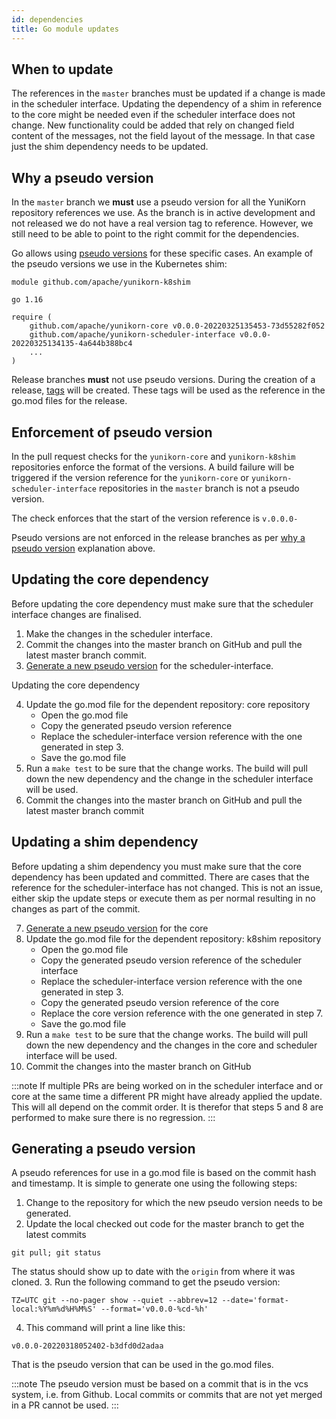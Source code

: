 ```yaml
---
id: dependencies
title: Go module updates
---
```


<!--
Licensed to the Apache Software Foundation (ASF) under one
or more contributor license agreements.  See the NOTICE file
distributed with this work for additional information
regarding copyright ownership.  The ASF licenses this file
to you under the Apache License, Version 2.0 (the
"License"); you may not use this file except in compliance
with the License.  You may obtain a copy of the License at

  http://www.apache.org/licenses/LICENSE-2.0

Unless required by applicable law or agreed to in writing,
software distributed under the License is distributed on an
"AS IS" BASIS, WITHOUT WARRANTIES OR CONDITIONS OF ANY
KIND, either express or implied.  See the License for the
specific language governing permissions and limitations
under the License.
-->

## When to update
The references in the `master` branches must be updated if a change is made in the scheduler interface.
Updating the dependency of a shim in reference to the core might be needed even if the scheduler interface does not change.
New functionality could be added that rely on changed field content of the messages, not the field layout of the message.
In that case just the shim dependency needs to be updated.

## Why a pseudo version
In the `master` branch we **must** use a pseudo version for all the YuniKorn repository references we use.
As the branch is in active development and not released we do not have a real version tag to reference.
However, we still need to be able to point to the right commit for the dependencies.

Go allows using [pseudo versions](https://go.dev/ref/mod#pseudo-versions) for these specific cases.
An example of the pseudo versions we use in the Kubernetes shim:
```
module github.com/apache/yunikorn-k8shim

go 1.16

require (
	github.com/apache/yunikorn-core v0.0.0-20220325135453-73d55282f052
	github.com/apache/yunikorn-scheduler-interface v0.0.0-20220325134135-4a644b388bc4
	...
)
```
Release branches **must** not use pseudo versions.
During the creation of a release, [tags](/community/release_procedure#tag-and-update-release-for-version) will be created.
These tags will be used as the reference in the go.mod files for the release.    

## Enforcement of pseudo version
In the pull request checks for the `yunikorn-core` and `yunikorn-k8shim` repositories enforce the format of the versions.
A build failure will be triggered if the version reference for the `yunikorn-core` or `yunikorn-scheduler-interface`
repositories in the `master` branch is not a pseudo version.

The check enforces that the start of the version reference is `v.0.0.0-`

Pseudo versions are not enforced in the release branches as per [why a pseudo version](#why-a-pseudo-version) explanation above. 

## Updating the core dependency
Before updating the core dependency must make sure that the scheduler interface changes are finalised.

1. Make the changes in the scheduler interface.
2. Commit the changes into the master branch on GitHub and pull the latest master branch commit.
3. [Generate a new pseudo version](#generating-a-pseudo-version) for the scheduler-interface.

Updating the core dependency

4. Update the go.mod file for the dependent repository: core repository
    * Open the go.mod file
    * Copy the generated pseudo version reference
    * Replace the scheduler-interface version reference with the one generated in step 3.
    * Save the go.mod file
5. Run a `make test` to be sure that the change works. The build will pull down the new dependency and the change in the scheduler interface will be used.
6. Commit the changes into the master branch on GitHub and pull the latest master branch commit

## Updating a shim dependency
Before updating a shim dependency you must make sure that the core dependency has been updated and committed.
There are cases that the reference for the scheduler-interface has not changed.
This is not an issue, either skip the update steps or execute them as per normal resulting in no changes as part of the commit.

7. [Generate a new pseudo version](#generating-a-pseudo-version) for the core
8. Update the go.mod file for the dependent repository: k8shim repository
    * Open the go.mod file
    * Copy the generated pseudo version reference of the scheduler interface
    * Replace the scheduler-interface version reference with the one generated in step 3.
    * Copy the generated pseudo version reference of the core
    * Replace the core version reference with the one generated in step 7.
    * Save the go.mod file
9. Run a `make test` to be sure that the change works. The build will pull down the new dependency and the changes in the core and scheduler interface will be used.
10. Commit the changes into the master branch on GitHub

:::note
If multiple PRs are being worked on in the scheduler interface and or core at the same time a different PR might have already applied the update.
This will all depend on the commit order.
It is therefor that steps 5 and 8 are performed to make sure there is no regression.
:::
## Generating a pseudo version

A pseudo references for use in a go.mod file is based on the commit hash and timestamp.
It is simple to generate one using the following steps: 

1. Change to the repository for which the new pseudo version needs to be generated.
2. Update the local checked out code for the master branch to get the latest commits
```
git pull; git status
```
The status should show up to date with the `origin` from where it was cloned.
3. Run the following command to get the pseudo version:
```
TZ=UTC git --no-pager show --quiet --abbrev=12 --date='format-local:%Y%m%d%H%M%S' --format='v0.0.0-%cd-%h'
```
4. This command will print a line like this:
```
v0.0.0-20220318052402-b3dfd0d2adaa
```
That is the pseudo version that can be used in the go.mod files.

:::note
The pseudo version must be based on a commit that is in the vcs system, i.e. from Github.
Local commits or commits that are not yet merged in a PR cannot be used.
:::
